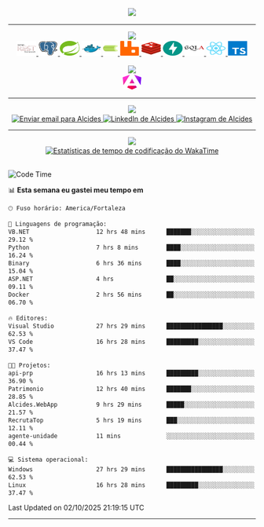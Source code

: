 <section align="center">
  <a href="https://github.com/alcides07">
    <img src="https://readme-typing-svg.herokuapp.com/?center=true&font=Lilita+One&size=30&duration=2500&color=EC90EF&lines=Dev.+backend+❤️;Revisão+de+código+❤️">
  </a>
</section>

<hr>

<section align="center">
  <a href="https://github.com/alcides07">
    <img src="https://readme-typing-svg.herokuapp.com/?size=20&center=true&color=EC90EF&font=Lilita+One&lines=Stacks:">  
    <div>
      <img alt="Django REST" height="30" width="40" src="https://github.com/devicons/devicon/blob/master/icons/djangorest/djangorest-original-wordmark.svg">
      <img alt="PostgreSQL" height="30" width="40" src="https://github.com/devicons/devicon/blob/master/icons/postgresql/postgresql-original.svg">
      <img alt="Spring Boot" height="30" width="40" src="https://github.com/devicons/devicon/blob/master/icons/spring/spring-original.svg">
      <img alt="Docker" height="30" width="40" src="https://github.com/devicons/devicon/blob/master/icons/docker/docker-original.svg">
      <img alt="Celery" height="30" width="30" src="https://github.com/celery/celery/blob/main/docs/images/celery_512.png">
      <img alt="RabbitMQ" height="30" width="40" src="https://github.com/devicons/devicon/blob/master/icons/rabbitmq/rabbitmq-original.svg">
      <img alt="Redis" height="30" width="40" src="https://github.com/devicons/devicon/blob/master/icons/redis/redis-original.svg">
      <img alt="FastAPI" height="30" width="40" src="https://github.com/devicons/devicon/blob/master/icons/fastapi/fastapi-original.svg">
      <img alt="SQLAlchemy" height="30" width="40" src="https://github.com/devicons/devicon/blob/master/icons/sqlalchemy/sqlalchemy-original.svg">
      <img alt="React" height="30" width="40" src="https://github.com/devicons/devicon/blob/master/icons/react/react-original.svg">
      <img alt="TypeScript" height="30" width="40" src="https://github.com/devicons/devicon/blob/master/icons/typescript/typescript-original.svg">
    </div>
  </a>
</section>

<br>

<section align="center">
  <a href="https://github.com/alcides07">
    <img src="https://readme-typing-svg.herokuapp.com/?size=20&center=true&color=EC90EF&font=Lilita+One&lines=Estudando:">
    <div>
      <img alt="Angular" height="30" width="40" src="https://github.com/devicons/devicon/blob/master/icons/angular/angular-original.svg">
    </div>
  </a>
</section>

<hr>

<section align="center">
  <a href="https://github.com/alcides07">
    <img src="https://readme-typing-svg.herokuapp.com/?size=20&center=true&color=EC90EF&font=Lilita+One&lines=Contatos:">
  </a>
  <div>    
    <a href="mailto:alcidesdantasdj@gmail.com">
      <img src="https://img.shields.io/badge/Gmail-%23ec90ef?style=for-the-badge&labelColor=621466&logo=gmail&color=8A2A8F&logoColor=white" alt="Enviar email para Alcides"/>
    </a> 
    <a href="https://www.linkedin.com/in/alcides-dantas/" target="_blank" rel="noopener noreferrer">
      <img src="https://img.shields.io/badge/Linkedin-%23ec90ef?style=for-the-badge&labelColor=621466&color=8A2A8F&logoColor=white" alt="LinkedIn de Alcides"/>
    </a>
    <a href="https://instagram.com/alcides07" target="_blank" rel="noopener noreferrer">
      <img src="https://img.shields.io/badge/Instagram-%23ec90ef?style=for-the-badge&labelColor=621466&logo=instagram&color=8A2A8F&logoColor=white" alt="Instagram de Alcides"/>
    </a>
  </div>
</section>

<hr>

<section align="center">
  <a href="https://github.com/alcides07">
    <img src="https://readme-typing-svg.herokuapp.com/?size=20&center=true&color=EC90EF&font=Lilita+One&lines=Métricas:">
    <div>
      <img height="180em" src="https://github-readme-stats-alcides07s-projects.vercel.app/api/wakatime?username=alcides07&theme=radical&border_radius=5&title_color=EC90EF&text_color=EFEFEF&langs_count=5" alt="Estatísticas de tempo de codificação do WakaTime"/>
    </div>
  </a>
</section>

<br>

<!--START_SECTION:waka-->
![Code Time](http://img.shields.io/badge/Code%20Time-699%20hrs%2028%20mins-blue)

📊 **Esta semana eu gastei meu tempo em** 

```text
🕑︎ Fuso horário: America/Fortaleza

💬 Linguagens de programação: 
VB.NET                   12 hrs 48 mins      ███████░░░░░░░░░░░░░░░░░░   29.12 % 
Python                   7 hrs 8 mins        ████░░░░░░░░░░░░░░░░░░░░░   16.24 % 
Binary                   6 hrs 36 mins       ████░░░░░░░░░░░░░░░░░░░░░   15.04 % 
ASP.NET                  4 hrs               ██░░░░░░░░░░░░░░░░░░░░░░░   09.11 % 
Docker                   2 hrs 56 mins       ██░░░░░░░░░░░░░░░░░░░░░░░   06.70 % 

🔥 Editores: 
Visual Studio            27 hrs 29 mins      ████████████████░░░░░░░░░   62.53 % 
VS Code                  16 hrs 28 mins      █████████░░░░░░░░░░░░░░░░   37.47 % 

🐱‍💻 Projetos: 
api-prp                  16 hrs 13 mins      █████████░░░░░░░░░░░░░░░░   36.90 % 
Patrimonio               12 hrs 40 mins      ███████░░░░░░░░░░░░░░░░░░   28.85 % 
Alcides.WebApp           9 hrs 29 mins       █████░░░░░░░░░░░░░░░░░░░░   21.57 % 
RecrutaTop               5 hrs 19 mins       ███░░░░░░░░░░░░░░░░░░░░░░   12.11 % 
agente-unidade           11 mins             ░░░░░░░░░░░░░░░░░░░░░░░░░   00.44 % 

💻 Sistema operacional: 
Windows                  27 hrs 29 mins      ████████████████░░░░░░░░░   62.53 % 
Linux                    16 hrs 28 mins      █████████░░░░░░░░░░░░░░░░   37.47 % 
```


 Last Updated on 02/10/2025 21:19:15 UTC
<!--END_SECTION:waka-->

<hr>
